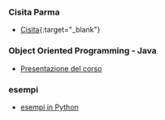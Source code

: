 ### Cisita Parma
- [Cisita](https://www.cisita.parma.it){:target="_blank"}

### Object Oriented Programming - Java
- [Presentazione del corso](http://albertoferrari.github.io/oop_Python/lezioni/OOPPython-00-presentazione.pdf)

### esempi
- [esempi in Python](https://github.com/albertoferrari/oop_Python/tree/master/esempi)
